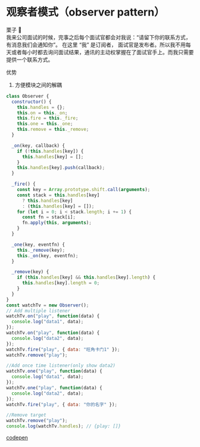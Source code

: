 # 观察者模式（observer pattern）

栗子 🌰   
我来公司面试的时候，完事之后每个面试官都会对我说：“请留下你的联系方式， 有消息我们会通知你”。 在这里 “我” 是订阅者， 面试官是发布者。所以我不用每天或者每小时都去询问面试结果，通讯的主动权掌握在了面试官手上。而我只需要提供一个联系方式。

优势
1. 方便模块之间的解耦


```js
class Observer {
  constructor() {
    this.handles = {};
    this.on = this._on;
    this.fire = this._fire;
    this.one = this._one;
    this.remove = this._remove;
  }

  _on(key, callback) {
    if (!this.handles[key]) {
      this.handles[key] = [];
    }
    this.handles[key].push(callback);
  }

  _fire() {
    const key = Array.prototype.shift.call(arguments);
    const stack = this.handles[key]
      ? this.handles[key]
      : (this.handles[key] = []);
    for (let i = 0; i < stack.length; i += 1) {
      const fn = stack[i];
      fn.apply(this, arguments);
    }
  }

  _one(key, eventfn) {
    this._remove(key);
    this._on(key, eventfn);
  }

  _remove(key) {
    if (this.handles[key] && this.handles[key].length) {
      this.handles[key].length = 0;
    }
  }
}
const watchTv = new Observer();
// Add multiple listener
watchTv.on("play", function(data) {
  console.log("data1", data);
});
watchTv.on("play", function(data) {
  console.log("data2", data);
});
watchTv.fire("play", { data: "旺角卡门1" });
watchTv.remove("play");

//Add once time listener(only show data2)
watchTv.one("play", function(data) {
  console.log("data1", data);
});
watchTv.one("play", function(data) {
  console.log("data2", data);
});
watchTv.fire("play", { data: "你的名字" });

//Remove target
watchTv.remove("play");
console.log(watchTv.handles); // {play: []}
```
[codepen](https://codepen.io/jackzong/pen/jONRJwM?editors=0010)
